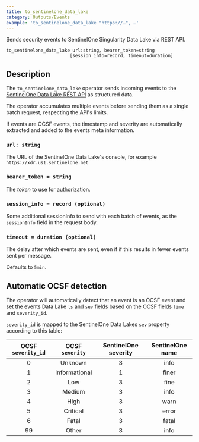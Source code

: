 ```yaml
---
title: to_sentinelone_data_lake
category: Outputs/Events
example: 'to_sentinelone_data_lake "https://…", …'
---
```


Sends security events to SentinelOne Singularity Data Lake via REST API.

```tql
to_sentinelone_data_lake url:string, bearer_token=string
                        [session_info=record, timeout=duration]
```

## Description

The `to_sentinelone_data_lake` operator sends incoming events to
the [SentinelOne Data Lake REST API](https://support.sentinelone.com/hc/en-us/articles/360004195934-SentinelOne-API-Guide)
as structured data.

The operator accumulates multiple events before sending them as a single batch
request, respecting the API's limits.

If events are OCSF events, the timestamp and severity are automatically extracted
and added to the events meta information.

### `url: string`

The URL of the SentinelOne Data Lake's console, for example `https://xdr.us1.sentinelone.net`

### `bearer_token = string`

The _token_ to use for authorization.

### `session_info = record (optional)`

Some additional sessionInfo to send with each batch of events, as the
`sessionInfo` field in the request body.

### `timeout = duration (optional)`

The delay after which events are sent, even if if this results in fewer events
sent per message.

Defaults to `5min`.

## Automatic OCSF detection

The operator will automatically detect that an event is an OCSF event and set
the events Data Lake `ts` and `sev` fields based on the OCSF fields `time` and
`severity_id`.

`severity_id` is mapped to the SentinelOne Data Lakes `sev` property according to
this table:

| OCSF `severity_id` | OCSF `severity` | SentinelOne severity | SentinelOne name |
| :----------------: | :-------------: | :------------------: | :--------------: |
|         0          |     Unknown     |          3           |       info       |
|         1          |  Informational  |          1           |      finer       |
|         2          |       Low       |          3           |       fine       |
|         3          |     Medium      |          3           |       info       |
|         4          |      High       |          3           |       warn       |
|         5          |    Critical     |          3           |      error       |
|         6          |      Fatal      |          3           |      fatal       |
|         99         |      Other      |          3           |       info       |
